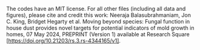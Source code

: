 The codes have an MIT license. 
For all other files (including all data and figures), please cite and credit this work: Neeraja Balasubrahmaniam, Jon C. King, Bridget Hegarty et al. Moving beyond species: Fungal function in house dust provides novel targets for potential indicators of mold growth in homes, 07 May 2024, PREPRINT (Version 1) available at Research Square [https://doi.org/10.21203/rs.3.rs-4344165/v1].
